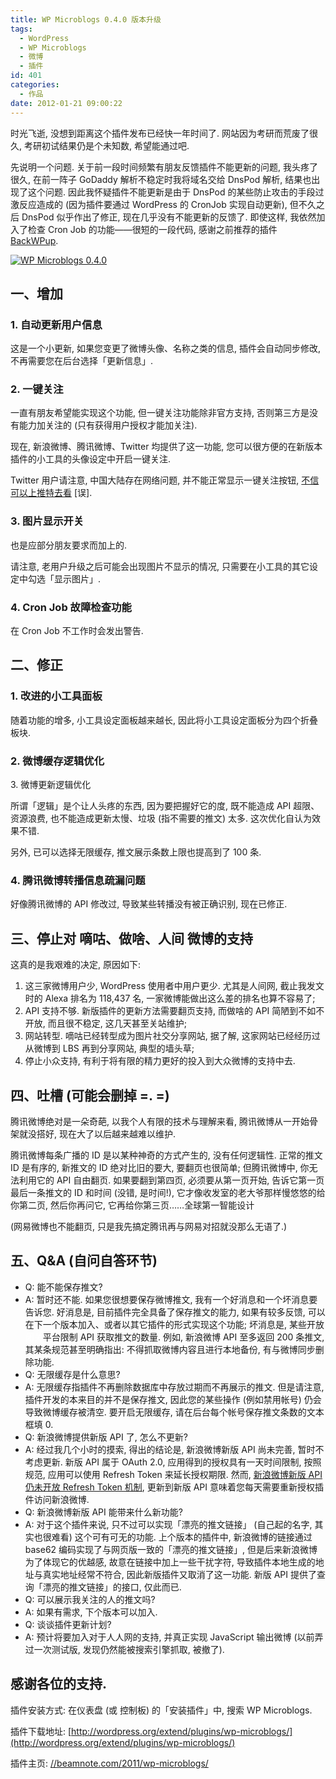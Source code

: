 ```yaml
---
title: WP Microblogs 0.4.0 版本升级
tags:
  - WordPress
  - WP Microblogs
  - 微博
  - 插件
id: 401
categories:
  - 作品
date: 2012-01-21 09:00:22
---
```


时光飞逝, 没想到距离这个插件发布已经快一年时间了. 网站因为考研而荒废了很久, 考研初试结果仍是个未知数, 希望能通过吧.

先说明一个问题. 关于前一段时间频繁有朋友反馈插件不能更新的问题, 我头疼了很久, 在前一阵子 GoDaddy 解析不稳定时我将域名交给 DnsPod 解析, 结果也出现了这个问题. 因此我怀疑插件不能更新是由于 DnsPod 的某些防止攻击的手段过激反应造成的 (因为插件要通过 WordPress 的 CronJob 实现自动更新), 但不久之后 DnsPod 似乎作出了修正, 现在几乎没有不能更新的反馈了. 即使这样, 我依然加入了检查 Cron Job 的功能——很短的一段代码, 感谢之前推荐的插件 [BackWPup](//beamnote.com/2011/backwpup/).

[![WP Microblogs 0.4.0](//img.beamnote.com/2012/wp-microblogs-0-4-0.jpg)](//img.beamnote.com/2012/wp-microblogs-0-4-0.jpg)<!-- more -->

## 一、增加

### 1\. 自动更新用户信息

这是一个小更新, 如果您变更了微博头像、名称之类的信息, 插件会自动同步修改, 不再需要您在后台选择「更新信息」.

### 2\. 一键关注

一直有朋友希望能实现这个功能, 但一键关注功能除非官方支持, 否则第三方是没有能力加关注的 (只有获得用户授权才能加关注).

现在, 新浪微博、腾讯微博、Twitter 均提供了这一功能, 您可以很方便的在新版本插件的小工具的头像设定中开启一键关注.

Twitter 用户请注意, 中国大陆存在网络问题, 并不能正常显示一键关注按钮, [不信可以上推特去看](http://news.ifeng.com/mainland/special/wenjiabaofangwenxiya/content-3/detail_2012_01/20/12101334_0.shtml) [误].

### 3\. 图片显示开关

也是应部分朋友要求而加上的.

请注意, 老用户升级之后可能会出现图片不显示的情况, 只需要在小工具的其它设定中勾选「显示图片」.

### 4\. Cron Job 故障检查功能

在 Cron Job 不工作时会发出警告.

## 二、修正

### 1\. 改进的小工具面板

随着功能的增多, 小工具设定面板越来越长, 因此将小工具设定面板分为四个折叠板块.

### 2\. 微博缓存逻辑优化
3\. 微博更新逻辑优化

所谓「逻辑」是个让人头疼的东西, 因为要把握好它的度, 既不能造成 API 超限、资源浪费, 也不能造成更新太慢、垃圾 (指不需要的推文) 太多. 这次优化自认为效果不错.

另外, 已可以选择无限缓存, 推文展示条数上限也提高到了 100 条.

### 4\. 腾讯微博转播信息疏漏问题

好像腾讯微博的 API 修改过, 导致某些转播没有被正确识别, 现在已修正.

## 三、停止对 嘀咕、做啥、人间 微博的支持

这真的是我艰难的决定, 原因如下:

1. 这三家微博用户少, WordPress 使用者中用户更少. 尤其是人间网, 截止我发文时的 Alexa 排名为 118,437 名, 一家微博能做出这么差的排名也算不容易了;
2. API 支持不够. 新版插件的更新方法需要翻页支持, 而做啥的 API 简陋到不如不开放, 而且很不稳定, 这几天甚至关站维护;
3. 网站转型. 嘀咕已经转型成为图片社交分享网站, 据了解, 这家网站已经经历过从微博到 LBS 再到分享网站, 典型的墙头草;
4. 停止小众支持, 有利于将有限的精力更好的投入到大众微博的支持中去.

## 四、吐槽 (可能会删掉 =. =)

腾讯微博绝对是一朵奇葩, 以我个人有限的技术与理解来看, 腾讯微博从一开始骨架就没搭好, 现在大了以后越来越难以维护.

腾讯微博每条广播的 ID 是以某种神奇的方式产生的, 没有任何逻辑性. 正常的推文 ID 是有序的, 新推文的 ID 绝对比旧的要大, 要翻页也很简单; 但腾讯微博中, 你无法利用它的 API 自由翻页. 如果要翻到第四页, 必须要从第一页开始, 告诉它第一页最后一条推文的 ID 和时间 (没错, 是时间\!), 它才像收发室的老大爷那样慢悠悠的给你第二页, 然后你再问它, 它再给你第三页……全球第一智能设计

 (网易微博也不能翻页, 只是我先搞定腾讯再与网易对招就没那么无语了.)

## 五、Q&amp;A (自问自答环节)

* Q: 能不能保存推文?
* A: 暂时还不能. 如果您很想要保存微博推文, 我有一个好消息和一个坏消息要告诉您. 好消息是, 目前插件完全具备了保存推文的能力, 如果有较多反馈, 可以在下一个版本加入、或者以其它插件的形式实现这个功能; 坏消息是, 某些开放<span style="color: #ffffff;">闭关</span>平台限制 API 获取推文的数量. 例如, 新浪微博 API 至多返回 200 条推文, 其某条规范甚至明确指出: 不得抓取微博内容且进行本地备份, 有与微博同步删除功能.
* Q: 无限缓存是什么意思?
* A: 无限缓存指插件不再删除数据库中存放过期而不再展示的推文. 但是请注意, 插件开发的本来目的并不是保存推文, 因此您的某些操作 (例如禁用帐号) 仍会导致微博缓存被清空. 要开启无限缓存, 请在后台每个帐号保存推文条数的文本框填 0.
* Q: 新浪微博提供新版 API 了, 怎么不更新?
* A: 经过我几个小时的摸索, 得出的结论是, 新浪微博新版 API 尚未完善, 暂时不考虑更新. 新版 API 属于 OAuth 2.0, 应用得到的授权具有一天时间限制, 按照规范, 应用可以使用 Refresh Token 来延长授权期限. 然而, [新浪微博新版 API 仍未开放 Refresh Token 机制](http://forum.open.weibo.com/read.php?tid=13982#41443), 更新到新版 API 意味着您每天需要重新授权插件访问新浪微博.
* Q: 新浪微博新版 API 能带来什么新功能?
* A: 对于这个插件来说, 只不过可以实现「漂亮的推文链接」 (自己起的名字, 其实也很难看) 这个可有可无的功能. 上个版本的插件中, 新浪微博的链接通过 base62 编码实现了与网页版一致的「漂亮的推文链接」, 但是后来新浪微博为了体现它的优越感, 故意在链接中加上一些干扰字符, 导致插件本地生成的地址与真实地址经常不符合, 因此新版插件又取消了这一功能. 新版 API 提供了查询「漂亮的推文链接」的接口, 仅此而已.
* Q: 可以展示我关注的人的推文吗?
* A: 如果有需求, 下个版本可以加入.
* Q: 谈谈插件更新计划?
* A: 预计将要加入对于人人网的支持, 并真正实现 JavaScript 输出微博 (以前弄过一次测试版, 发现仍然能被搜索引擎抓取, 被撤了).

## 感谢各位的支持.

插件安装方式: 在仪表盘 (或 控制板) 的「安装插件」中, 搜索 WP Microblogs.

插件下载地址: [http://wordpress.org/extend/plugins/wp-microblogs/](http://wordpress.org/extend/plugins/wp-microblogs/)

插件主页: [//beamnote.com/2011/wp-microblogs/](//beamnote.com/2011/wp-microblogs/)
